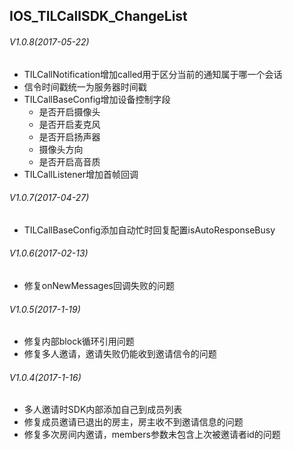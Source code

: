 ## IOS_TILCallSDK_ChangeList

###### V1.0.8(2017-05-22)
* TILCallNotification增加called用于区分当前的通知属于哪一个会话
* 信令时间戳统一为服务器时间戳
* TILCallBaseConfig增加设备控制字段
  * 是否开启摄像头
  * 是否开启麦克风
  * 是否开启扬声器
  * 摄像头方向
  * 是否开启高音质
* TILCallListener增加首帧回调

###### V1.0.7(2017-04-27)
* TILCallBaseConfig添加自动忙时回复配置isAutoResponseBusy 

###### V1.0.6(2017-02-13)
* 修复onNewMessages回调失败的问题 

###### V1.0.5(2017-1-19)
* 修复内部block循环引用问题
* 修复多人邀请，邀请失败仍能收到邀请信令的问题

###### V1.0.4(2017-1-16)
* 多人邀请时SDK内部添加自己到成员列表
* 修复成员邀请已退出的房主，房主收不到邀请信息的问题
* 修复多次房间内邀请，members参数未包含上次被邀请者id的问题
